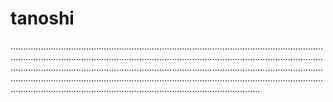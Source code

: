 # tanoshi

...................................................................................................................................................................................................................................................................................................................................................................................................................................................................................................................................................................................................................